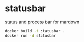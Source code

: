 # statusbar
status and process bar for mardown


```sh
docker build -t statusbar .
docker run -d statusbar
```